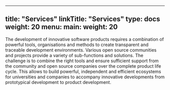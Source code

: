 
---
title: "Services"
linkTitle: "Services"
type: docs
weight: 20
menu:
  main:
    weight: 20
---

The development of innovative software products requires a combination of powerful tools, organisations and methods to create transparent and traceable development environments. Various open source communities and projects provide a variety of sub-functions and solutions. The challenge is to combine the right tools and ensure sufficient support from the community and open source companies over the complete product life cycle. This allows to build powerful, independent and efficient ecosystems for universities and companies to accompany innovative developments from prototypical development to product development.

